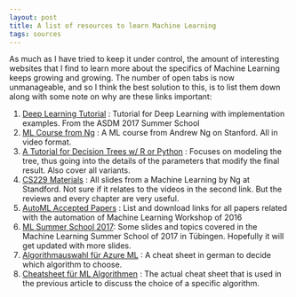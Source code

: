 ```yaml
---
layout: post
title: A list of resources to learn Machine Learning
tags: sources
---
```


As much as I have tried to keep it under control, the amount of interesting websites that I find to learn more about the specifics of Machine Learning keeps growing and growing. The number of open tabs is now unmanageable, and so I think the best solution to this, is to list them down along with some note on why are these links important:

1. [Deep Learning Tutorial](http://ufldl.stanford.edu/wiki/index.php/UFLDL_Tutorial) : Tutorial for Deep Learning with implementation examples. From the ASDM 2017 Summer School
2. [ML Course from Ng](http://openclassroom.stanford.edu/MainFolder/CoursePage.php?course=MachineLearning) : A ML course from Andrew Ng on Stanford. All in video format.
3. [A Tutorial for Decision Trees w/ R or Python](https://www.analyticsvidhya.com/blog/2016/04/complete-tutorial-tree-based-modeling-scratch-in-python/) : Focuses on modeling the tree, thus going into the details of the parameters that modify the final result. Also cover all variants.
4. [CS229 Materials](http://cs229.stanford.edu/materials.html) : All slides from a Machine Learning by Ng at Standford. Not sure if it relates to the videos in the second link. But the reviews and every chapter are very useful.
5. [AutoML Accepted Papers](https://sites.google.com/site/automl2016/accepted-papers) : List and download links for all papers related with the automation of Machine Learning Workshop of 2016
6. [ML Summer School 2017](http://mlss.tuebingen.mpg.de/2017/speakers.html): Some slides and topics covered in the Machine Learning Summer School of 2017 in Tübingen. Hopefully it will get updated with more slides.
7. [Algorithmauswahl für Azure ML](https://docs.microsoft.com/de-de/azure/machine-learning/machine-learning-algorithm-choice) : A cheat sheet in german to decide which algorithm to choose.
8. [Cheatsheet für ML Algorithmen](https://docs.microsoft.com/de-de/azure/machine-learning/machine-learning-algorithm-cheat-sheet) : The actual cheat sheet that is used in the previous article to discuss the choice of a specific algorithm.